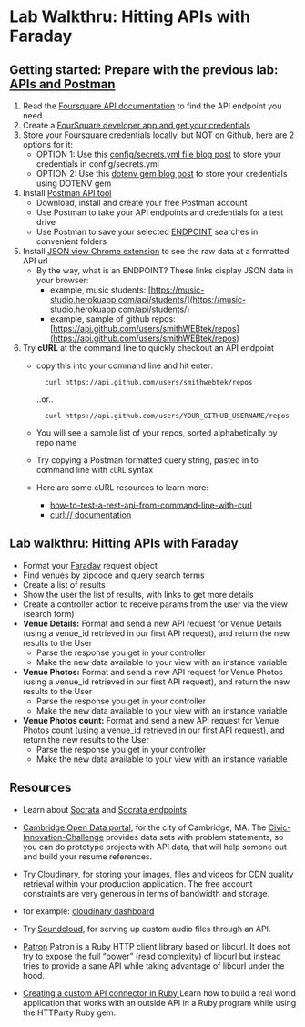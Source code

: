 
# Lab Walkthru: Hitting APIs with Faraday

## Getting started: Prepare with the previous lab: [APIs and Postman](https://learn.co/tracks/full-stack-web-development-v4/rails-and-javascript/consuming-apis/apis-and-postman)

1. Read the [Foursquare API documentation](https://developer.foursquare.com/docs/api/endpoints) to find the API endpoint you need.
2. Create a [FourSquare developer app and get your credentials](https://foursquare.com/developers/apps)
3. Store your Foursquare credentials locally, but NOT on Github, here are 2 options for it: 
	- OPTION 1: Use this [config/secrets.yml file blog post](https://blog.arkency.com/2017/07/how-to-safely-store-api-keys-in-rails-apps/) to store your credentials in config/secrets.yml
	- OPTION 2: Use this [dotenv gem blog post](https://medium.com/@rmcneely/exploring-the-dotenv-gem-a-handy-guide-20a0d7541883) to store your credentials using DOTENV gem
4. Install [Postman API tool](https://www.getpostman.com/)
	-	Download, install and create your free Postman account
	- Use Postman to take your API endpoints and credentials for a test drive
	-	Use Postman to save your selected [ENDPOINT](https://developer.foursquare.com/docs/api/venues/details) searches in convenient folders
5. Install [JSON view Chrome extension](https://chrome.google.com/webstore/detail/jsonview/chklaanhfefbnpoihckbnefhakgolnmc) to see the raw data at a formatted API url
	- By the way, what is an ENDPOINT? These links display JSON data in your browser:
		- example, music students: [https://music-studio.herokuapp.com/api/students/](https://music-studio.herokuapp.com/api/students/)
		- example, sample of github repos: [https://api.github.com/users/smithWEBtek/repos](https://api.github.com/users/smithWEBtek/repos)
6. Try **cURL** at the command line to quickly checkout an API endpoint
	- copy this into your command line and hit enter:

			curl https://api.github.com/users/smithwebtek/repos
		 
		 ..or..
			
			curl https://api.github.com/users/YOUR_GITHUB_USERNAME/repos

	- You will see a sample list of your repos, sorted alphabetically by repo name
	- Try copying a Postman formatted query string, pasted in to command line with `cURL` syntax	
	- Here are some cURL resources to learn more: 
		- [how-to-test-a-rest-api-from-command-line-with-curl](http://www.codingpedia.org/ama/how-to-test-a-rest-api-from-command-line-with-curl/)
		- [curl:// documentation](https://curl.haxx.se/)

## Lab walkthru: Hitting APIs with Faraday
- Format your [Faraday](https://github.com/lostisland/faraday) request object
- Find venues by zipcode and query search terms
- Create a list of results
- Show the user the list of results, with links to get more details
- Create a controller action to receive params from the user via the view (search form)
- **Venue Details:** Format and send a new API request for Venue Details (using a venue_id retrieved in our first API request), and return the new results to the User
	- Parse the response you get in your controller
	- Make the new data available to your view with an instance variable
- **Venue Photos:** Format and send a new API request for Venue Photos (using a venue_id retrieved in our first API request), and return the new results to the User
	- Parse the response you get in your controller
	- Make the new data available to your view with an instance variable
- **Venue Photos count:** Format and send a new API request for Venue Photos count (using a venue_id retrieved in our first API request), and return the new results to the User
	- Parse the response you get in your controller
	- Make the new data available to your view with an instance variable


## Resources
- Learn about [Socrata](https://dev.socrata.com) and [Socrata endpoints](https://dev.socrata.com/docs/endpoints.html)

- [Cambridge Open Data portal](http://www.cambridgema.gov/departments/opendata), for the city of Cambridge, MA. The [Civic-Innovation-Challenge](https://data.cambridgema.gov/General-Government/Civic-Innovation-Challenge-Inventory/x96z-hdnh) provides data sets with problem statements, so you can do prototype projects with API data, that will help somone out and build your resume references.

- Try [Cloudinary](https://cloudinary.com), for storing your images, files and videos for CDN quality retrieval within your production application. The free account constraints are very generous in terms of bandwidth and storage.
- for example: [cloudinary dashboard](https://cloudinary.com/console)
- Try [Soundcloud](https://developers.soundcloud.com/), for serving up custom audio files through an API.
- [Patron](http://toland.github.io/patron/)
Patron is a Ruby HTTP client library based on libcurl. It does not try to expose the full “power” (read complexity) of libcurl but instead tries to provide a sane API while taking advantage of libcurl under the hood.
- [Creating a custom API connector in Ruby
](https://www.youtube.com/watch?v=uJd53gt1w6s&feature=youtu.be)
Learn how to build a real world application that works with an outside API in a Ruby program while using the HTTParty Ruby gem. 
